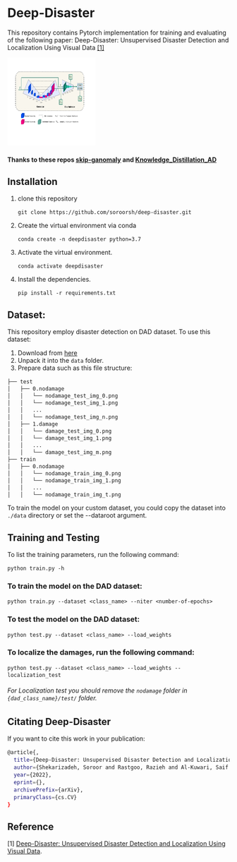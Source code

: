 # Deep-Disaster 

This repository contains Pytorch implementation for training and evaluating of the following paper:
Deep-Disaster: Unsupervised Disaster Detection and Localization Using Visual Data [[1]](#6-reference)

<img src="Images/Deep-Disaster_bk-Page-2.jpg" width="200" height ="200"/> 

<!-- <img src="Images/Deep-Disaster_model_define.png" width="200" height="200"/> -->


#### Thanks to these repos [skip-ganomaly](https://github.com/samet-akcay/skip-gano) and [Knowledge_Distillation_AD](https://github.com/rohban-lab/Knowledge_Distillation_AD)

## Installation
1. clone this repository
   ```
   git clone https://github.com/soroorsh/deep-disaster.git
   ```
2. Create the virtual environment via conda
    ```
    conda create -n deepdisaster python=3.7
    ```
3. Activate the virtual environment.
    ```
    conda activate deepdisaster
    ```
4. Install the dependencies.
   ```
   pip install -r requirements.txt
   ```
## Dataset:
This repository employ disaster detection on DAD dataset.
To use this dataset: 
  1. Download from [here](https://crisisnlp.qcri.org/data/ASONAM17_damage_images/ASONAM17_Damage_Image_Dataset.tar.gz)
  2. Unpack it into the `data` folder.  
  3. Prepare data such as this file structure: 
  ```
├── test
│   ├── 0.nodamage
│   │   └── nodamage_test_img_0.png
│   │   └── nodamage_test_img_1.png
│   │   ...
│   │   └── nodamage_test_img_n.png
│   ├── 1.damage
│   │   └── damage_test_img_0.png
│   │   └── damage_test_img_1.png
│   │   ...
│   │   └── damage_test_img_m.png
├── train
│   ├── 0.nodamage
│   │   └── nodamage_train_img_0.png
│   │   └── nodamage_train_img_1.png
│   │   ...
│   │   └── nodamage_train_img_t.png

``` 
To train the model on your custom dataset, you could copy the dataset into `./data` directory or set the --dataroot argument. 

## Training and Testing
To list the training parameters, run the following command:
```
python train.py -h
```
### To train the model on the DAD dataset:
``` 
python train.py --dataset <class_name> --niter <number-of-epochs>                                                
```
### To test the model on the DAD dataset:
``` 
python test.py --dataset <class_name> --load_weights                                                 
```

### To localize the damages, run the following command:

``` 
python test.py --dataset <class_name> --load_weights --localization_test                                               
```
###### For Localization test you should remove the `nodamage` folder in `{dad_class_name}/test/` folder.

## Citating Deep-Disaster
If you want to cite this work in your publication:
``` bash
@article{,
  title={Deep-Disaster: Unsupervised Disaster Detection and Localization Using Visual Data},
  author={Shekarizadeh, Soroor and Rastgoo, Razieh and Al-Kuwari, Saif and Sabokrou, Mohammad},
  year={2022},
  eprint={},
  archivePrefix={arXiv},
  primaryClass={cs.CV}
}
```
## Reference
[1] [Deep-Disaster: Unsupervised Disaster Detection and Localization Using Visual Data](https://arxiv.org/pdf/).

